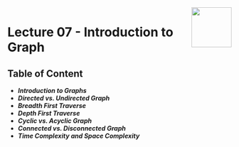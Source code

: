 <img align="right" width="90" height="90" src="https://github.com/cs-MohamedAyman/Computer-Science-Textbooks/blob/master/logos/algorithms.jpg">

# Lecture 07 - Introduction to Graph

## Table of Content

- ***Introduction to Graphs***
- ***Directed vs. Undirected Graph***
- ***Breadth First Traverse***
- ***Depth First Traverse***
- ***Cyclic vs. Acyclic Graph***
- ***Connected vs. Disconnected Graph***
- ***Time Complexity and Space Complexity***
